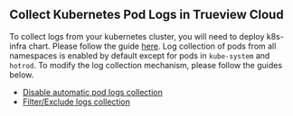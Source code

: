 ## Collect Kubernetes Pod Logs in Trueview Cloud

To collect logs from your kubernetes cluster, you will need to deploy k8s-infra chart. Please follow the guide [here](https://signoz.io/docs/tutorial/kubernetes-infra-metrics/). Log collection of pods from all namespaces is enabled by default except for pods in `kube-system` and `hotrod`. To modify the log collection mechanism, please follow the guides below.

- [Disable automatic pod logs collection](https://signoz.io/docs/userguide/collect_kubernetes_pod_logs/#steps-to-disable-automatic-pod-logs-collection)
- [Filter/Exclude logs collection](https://signoz.io/docs/userguide/collect_kubernetes_pod_logs/#steps-to-filterexclude-logs-collection)
